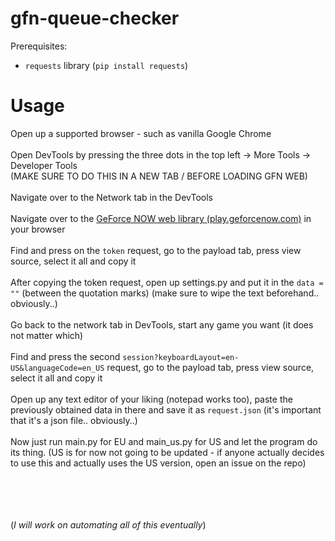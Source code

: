 # gfn-queue-checker
Prerequisites:
* `requests` library (`pip install requests`)

# Usage
Open up a supported browser - such as vanilla Google Chrome<br><br>
Open DevTools by pressing the three dots in the top left -> More Tools -> Developer Tools<br>(MAKE SURE TO DO THIS IN A NEW TAB / BEFORE LOADING GFN WEB)<br><br>
Navigate over to the Network tab in the DevTools<br><br>
Navigate over to the [GeForce NOW web library (play.geforcenow.com)](https://play.geforcenow.com/) in your browser<br><br>
Find and press on the `token` request, go to the payload tab, press view source, select it all and copy it<br><br>
After copying the token request, open up settings.py and put it in the `data = ""` (between the quotation marks) (make sure to wipe the text beforehand.. obviously..)<br><br>
Go back to the network tab in DevTools, start any game you want (it does not matter which)<br><br>
Find and press the second `session?keyboardLayout=en-US&languageCode=en_US` request, go to the payload tab, press view source, select it all and copy it<br><br>
Open up any text editor of your liking (notepad works too), paste the previously obtained data in there and save it as `request.json` (it's important that it's a json file.. obviously..)<br><br>
Now just run main.py for EU and main_us.py for US and let the program do its thing. (US is for now not going to be updated - if anyone actually decides to use this and actually uses the US version, open an issue on the repo)

<br><br><br><br>(*I will work on automating all of this eventually*)
